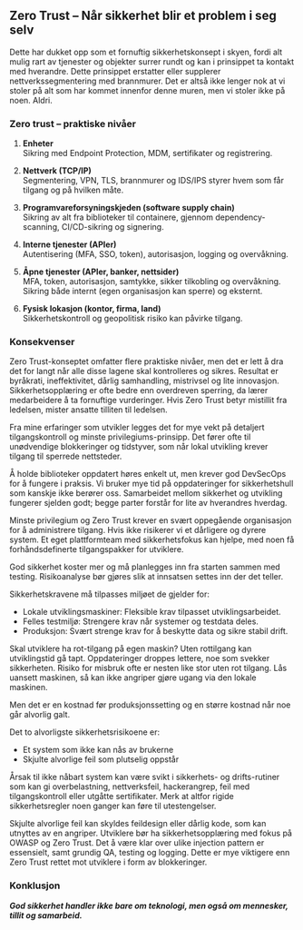 ## Zero Trust – Når sikkerhet blir et problem i seg selv

Dette har dukket opp som et fornuftig sikkerhetskonsept i skyen, fordi alt mulig rart av tjenester og objekter 
surrer rundt og kan i prinsippet ta kontakt med hverandre.
Dette prinsippet erstatter eller supplerer nettverkssegmentering med brannmurer.
Det er altså ikke lenger nok at vi stoler på alt som har kommet innenfor denne muren,
men vi stoler ikke på noen. Aldri.

### Zero trust – praktiske nivåer

1. **Enheter**  
   Sikring med Endpoint Protection, MDM, sertifikater og registrering.

2. **Nettverk (TCP/IP)**  
   Segmentering, VPN, TLS, brannmurer og IDS/IPS styrer hvem som får tilgang og på hvilken måte.

3. **Programvareforsyningskjeden (software supply chain)**  
   Sikring av alt fra biblioteker til containere, gjennom dependency-scanning, CI/CD-sikring og signering.

4. **Interne tjenester (APIer)**  
   Autentisering (MFA, SSO, token), autorisasjon, logging og overvåkning.

5. **Åpne tjenester (APIer, banker, nettsider)**  
   MFA, token, autorisasjon, samtykke, sikker tilkobling og overvåkning. Sikring både internt (egen organisasjon kan sperre) og eksternt.

6. **Fysisk lokasjon (kontor, firma, land)**  
   Sikkerhetskontroll og geopolitisk risiko kan påvirke tilgang.

### Konsekvenser

Zero Trust-konseptet omfatter flere praktiske nivåer,
men det er lett å dra det for langt når alle disse lagene skal kontrolleres og sikres.
Resultat er byråkrati, ineffektivitet, dårlig samhandling, mistrivsel og lite innovasjon.
Sikkerhetsopplæring er ofte bedre enn overdreven sperring, da lærer medarbeidere å ta fornuftige vurderinger.
Hvis Zero Trust betyr mistillit fra ledelsen, mister ansatte tilliten til ledelsen.  

Fra mine erfaringer som utvikler legges det for mye vekt på detaljert tilgangskontroll og minste privilegiums-prinsipp.
Det fører ofte til unødvendige blokkeringer og tidstyver, som når lokal utvikling krever tilgang til sperrede nettsteder.  

Å holde biblioteker oppdatert høres enkelt ut, men krever god DevSecOps for å fungere i praksis.
Vi bruker mye tid på oppdateringer for sikkerhetshull som kanskje ikke berører oss.
Samarbeidet mellom sikkerhet og utvikling fungerer sjelden godt; begge parter forstår for lite av hverandres hverdag.  

Minste privilegium og Zero Trust krever en svært oppegående organisasjon for å administrere tilgang.
Hvis ikke risikerer vi et dårligere og dyrere system.
Et eget plattformteam med sikkerhetsfokus kan hjelpe, med noen få forhåndsdefinerte tilgangspakker for utviklere.  

God sikkerhet koster mer og må planlegges inn fra starten sammen med testing.
Risikoanalyse bør gjøres slik at innsatsen settes inn der det teller.  

Sikkerhetskravene må tilpasses miljøet de gjelder for:
- Lokale utviklingsmaskiner: Fleksible krav tilpasset utviklingsarbeidet.
- Felles testmiljø: Strengere krav når systemer og testdata deles.
- Produksjon: Svært strenge krav for å beskytte data og sikre stabil drift.

Skal utviklere ha rot-tilgang på egen maskin?
Uten rottilgang kan utviklingstid gå tapt. Oppdateringer droppes lettere, noe som svekker sikkerheten.
Risiko for misbruk ofte er nesten like stor uten rot tilgang.
Lås uansett maskinen, så kan ikke angriper gjøre ugang via den lokale maskinen.

Men det er en kostnad før produksjonssetting og en større kostnad når noe går alvorlig galt.

Det to alvorligste sikkerhetsrisikoene er:
- Et system som ikke kan nås av brukerne
- Skjulte alvorlige feil som plutselig oppstår

Årsak til ikke nåbart system kan være svikt i sikkerhets- og drifts-rutiner som kan gi
overbelastning, nettverksfeil, hackerangrep, feil med tilgangskontroll eller utgåtte sertifikater.
Merk at altfor rigide sikkerhetsregler noen ganger kan føre til utestengelser.  

Skjulte alvorlige feil kan skyldes feildesign eller dårlig kode, som kan utnyttes av en angriper.
Utviklere bør ha sikkerhetsopplæring med fokus på OWASP og Zero Trust.
Det å være klar over ulike injection pattern er essensielt, samt grundig QA, testing og logging.
Dette er mye viktigere enn Zero Trust rettet mot utviklere i form av blokkeringer.

### Konklusjon

***God sikkerhet handler ikke bare om teknologi, men også om mennesker, tillit og samarbeid.***



